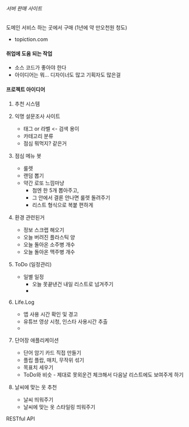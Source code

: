 ###### 서버 판매 사이트
도메인 서비스 하는 곳에서 구매 (1년에 약 만오천원 청도) 
- topiction.com 

#### 취업에 도움 되는 작업
- 소스 코드가 좋아야 한다
- 아이디어는 뭐... 디자이너도 많고 기획자도 많은걸
  

#### 프로젝트 아이디어
1. 추천 시스템
2. 익명 설문조사 사이트
     - 태그 or 라벨 <- 검색 용이
     - 카테고리 분류
     - 점심 뭐먹지? 같은거
3. 점심 메뉴 봇
     - 룰렛
     - 랜덤 뽑기
     - 약간 로또 느낌마냥
         - 첨엔 한 5개 뽑아주고,
         - 그 안에서 결론 안나면 룰렛 돌려주기
         - 리스트 형식으로 복붙 편하게
4. 환경 관련된거
     - 정보 스크랩 해오기
     - 오늘 버려진 플라스틱 양
     - 오늘 돌아온 소주병 개수
     - 오늘 돌아온 맥주병 개수
5. ToDo (일정관리)
     - 일별 일정
          - 오늘 못끝낸건 내일 리스트로 넘겨주기
          -  
6. Life.Log
     - 앱 사용 시간 확인 및 경고
     - 유튜브 영상 시청, 인스타 사용시간 추출
     - 
8. 단어장 애플리케이션
     - 단어 암기 카드 직접 만들기
     - 플립 플랍, 매치, 무작위 섞기
     - 목표치 세우기
     - ToDo와 비슷 - 제대로 못외운건 체크해서 다음날 리스트에도 보여주게 하기 

8. 날씨에 맞는 옷 추천
     - 날씨 띄워주기
     - 날씨에 맞는 옷 스타일링 띄워주기
   

RESTful API
